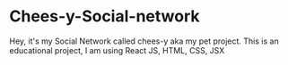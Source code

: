 # Chees-y-Social-network
Hey, it's my Social Network called chees-y aka my pet project. This is an educational project, I am using React JS, HTML, CSS, JSX
